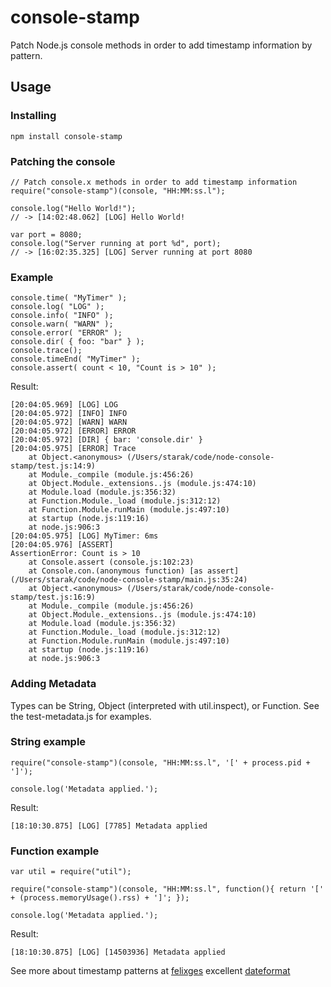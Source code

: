 # console-stamp

Patch Node.js console methods in order to add timestamp information by pattern.

## Usage ##

### Installing ###

	npm install console-stamp

### Patching the console ###

	// Patch console.x methods in order to add timestamp information
	require("console-stamp")(console, "HH:MM:ss.l");

	console.log("Hello World!");
	// -> [14:02:48.062] [LOG] Hello World!

	var port = 8080;
	console.log("Server running at port %d", port);
	// -> [16:02:35.325] [LOG] Server running at port 8080

### Example

	console.time( "MyTimer" );
	console.log( "LOG" );
	console.info( "INFO" );
	console.warn( "WARN" );
	console.error( "ERROR" );
	console.dir( { foo: "bar" } );
	console.trace();
	console.timeEnd( "MyTimer" );
	console.assert( count < 10, "Count is > 10" );

Result:

    [20:04:05.969] [LOG] LOG
    [20:04:05.972] [INFO] INFO
    [20:04:05.972] [WARN] WARN
    [20:04:05.972] [ERROR] ERROR
    [20:04:05.972] [DIR] { bar: 'console.dir' }
    [20:04:05.975] [ERROR] Trace
        at Object.<anonymous> (/Users/starak/code/node-console-stamp/test.js:14:9)
        at Module._compile (module.js:456:26)
        at Object.Module._extensions..js (module.js:474:10)
        at Module.load (module.js:356:32)
        at Function.Module._load (module.js:312:12)
        at Function.Module.runMain (module.js:497:10)
        at startup (node.js:119:16)
        at node.js:906:3
    [20:04:05.975] [LOG] MyTimer: 6ms
    [20:04:05.976] [ASSERT]
    AssertionError: Count is > 10
        at Console.assert (console.js:102:23)
        at Console.con.(anonymous function) [as assert] (/Users/starak/code/node-console-stamp/main.js:35:24)
        at Object.<anonymous> (/Users/starak/code/node-console-stamp/test.js:16:9)
        at Module._compile (module.js:456:26)
        at Object.Module._extensions..js (module.js:474:10)
        at Module.load (module.js:356:32)
        at Function.Module._load (module.js:312:12)
        at Function.Module.runMain (module.js:497:10)
        at startup (node.js:119:16)
        at node.js:906:3

### Adding Metadata ###

Types can be String, Object (interpreted with util.inspect), or Function. See the test-metadata.js for examples.

### String example

    require("console-stamp")(console, "HH:MM:ss.l", '[' + process.pid + ']');

    console.log('Metadata applied.');

Result:

    [18:10:30.875] [LOG] [7785] Metadata applied

### Function example

    var util = require("util");

    require("console-stamp")(console, "HH:MM:ss.l", function(){ return '[' + (process.memoryUsage().rss) + ']'; });

    console.log('Metadata applied.');

Result:

    [18:10:30.875] [LOG] [14503936] Metadata applied

See more about timestamp patterns at [felixges][felixge] excellent [dateformat][dateformat]

[dateformat]: https://github.com/felixge/node-dateformat
[felixge]: https://github.com/felixge
[FGRibreau]: https://github.com/FGRibreau/node-nice-console
